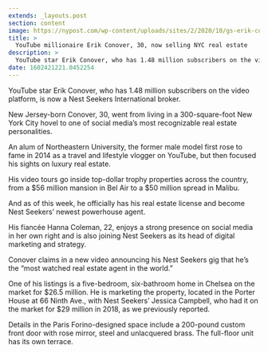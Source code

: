 ```yaml
--- 
extends: _layouts.post 
section: content 
image: https://nypost.com/wp-content/uploads/sites/2/2020/10/gs-erik-conover-and-hanna-coleman-2.jpg?quality=90&strip=all&w=1200 
title: > 
  YouTube millionaire Erik Conover, 30, now selling NYC real estate 
description: > 
  YouTube star Erik Conover, who has 1.48 million subscribers on the video platform, is now a Nest Seekers International broker.New Jersey-born Conover, 30, went from living in a 300-square-foot New York City hovel to one of social media’s most recognizable real estate personalities.An alum of Northeastern University, the former male model first rose to fame in 2014 as a travel and lifestyle vlogger on YouTube, but then focused his sights on luxury real estate.And as of this week, he officially has his real estate license and become Nest Seekers’ newest powerhouse agent.Conover claims in a new video announcing his Nest Seekers gig that he’s the “most watched real estate agent in the world.”One of his listings is a five-bedroom, six-bathroom home in Chelsea on the market for $26.5 million. 
date: 1602421221.0452254 
--- 
```

YouTube star Erik Conover, who has 1.48 million subscribers on the video platform, is now a Nest Seekers International broker.

New Jersey-born Conover, 30, went from living in a 300-square-foot New York City hovel to one of social media’s most recognizable real estate personalities.

An alum of Northeastern University, the former male model first rose to fame in 2014 as a travel and lifestyle vlogger on YouTube, but then focused his sights on luxury real estate.

His video tours go inside top-dollar trophy properties across the country, from a $56 million mansion in Bel Air to a $50 million spread in Malibu.

And as of this week, he officially has his real estate license and become Nest Seekers’ newest powerhouse agent.

His fiancée Hanna Coleman, 22, enjoys a strong presence on social media in her own right and is also joining Nest Seekers as its head of digital marketing and strategy.

Conover claims in a new video announcing his Nest Seekers gig that he’s the “most watched real estate agent in the world.”

One of his listings is a five-bedroom, six-bathroom home in Chelsea on the market for $26.5 million. He is marketing the property, located in the Porter House at 66 Ninth Ave., with Nest Seekers’ Jessica Campbell, who had it on the market for $29 million in 2018, as we previously reported.

Details in the Paris Forino-designed space include a 200-pound custom front door with rose mirror, steel and unlacquered brass. The full-floor unit has its own terrace.